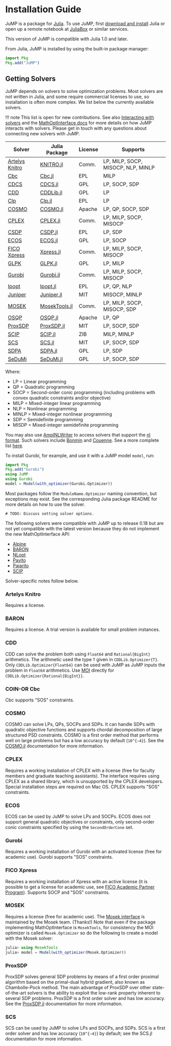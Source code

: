 Installation Guide
==================

JuMP is a package for [Julia](https://julialang.org). To use JuMP, first
[download and install](https://julialang.org/downloads/) Julia or open up
a remote notebook at [JuliaBox](https://www.juliabox.com/) or similar services.

This version of JuMP is compatible with Julia 1.0 and later.

From Julia, JuMP is installed by using the built-in package manager:
```julia
import Pkg
Pkg.add("JuMP")
```

Getting Solvers
---------------

JuMP depends on solvers to solve optimization problems. Most solvers are not
written in Julia, and some require commercial licenses to use, so installation
is often more complex. We list below the currently available solvers.

!!! note
    This list is open for new contributions. See also
    [Interacting with solvers](@ref) and the
    [MathOptInterface docs](http://www.juliaopt.org/MathOptInterface.jl/v0.9.1/)
    for more details on how JuMP interacts with solvers. Please get in touch
    with any questions about connecting new solvers with JuMP.


| Solver                                                                         | Julia Package                                                                    | License | Supports                           |
| ------------------------------------------------------------------------------ | -------------------------------------------------------------------------------- | ------- | ---------------------------------- |
| [Artelys Knitro](https://www.artelys.com/knitro)                               | [KNITRO.jl](https://github.com/JuliaOpt/KNITRO.jl)                               | Comm.   | LP, MILP, SOCP, MISOCP, NLP, MINLP |
| [Cbc](https://projects.coin-or.org/Cbc)                                        | [Cbc.jl](https://github.com/JuliaOpt/Cbc.jl)                                     | EPL     | MILP                               |
| [CDCS](https://github.com/oxfordcontrol/CDCS)                                  | [CDCS.jl](https://github.com/oxfordcontrol/CDCS.jl)                              | GPL     | LP, SOCP, SDP                      |
| [CDD](https://github.com/cddlib/cddlib)                                        | [CDDLib.jl](https://github.com/JuliaPolyhedra/CDDLib.jl)                         | GPL     | LP                                 |
| [Clp](https://projects.coin-or.org/Clp)                                        | [Clp.jl](https://github.com/JuliaOpt/Clp.jl)                                     | EPL     | LP                                 |
| [COSMO](https://github.com/oxfordcontrol/COSMO.jl)                             | [COSMO.jl](https://github.com/oxfordcontrol/COSMO.jl)                            | Apache  | LP, QP, SOCP, SDP                  |
| [CPLEX](http://www-01.ibm.com/software/commerce/optimization/cplex-optimizer/) | [CPLEX.jl](https://github.com/JuliaOpt/CPLEX.jl)                                 | Comm.   | LP, MILP, SOCP, MISOCP             |
| [CSDP](https://projects.coin-or.org/Csdp/)                                     | [CSDP.jl](https://github.com/JuliaOpt/CSDP.jl)                                   | EPL     | LP, SDP                            |
| [ECOS](https://github.com/ifa-ethz/ecos)                                       | [ECOS.jl](https://github.com/JuliaOpt/ECOS.jl)                                   | GPL     | LP, SOCP                           |
| [FICO Xpress](http://www.fico.com/en/products/fico-xpress-optimization-suite)  | [Xpress.jl](https://github.com/JuliaOpt/Xpress.jl)                               | Comm.   | LP, MILP, SOCP, MISOCP             |
| [GLPK](http://www.gnu.org/software/glpk/)                                      | [GLPK.jl](https://github.com/JuliaOpt/GLPK.jl)                                   | GPL     | LP, MILP                           |
| [Gurobi](http://gurobi.com)                                                    | [Gurobi.jl](https://github.com/JuliaOpt/Gurobi.jl)                               | Comm.   | LP, MILP, SOCP, MISOCP             |
| [Ipopt](https://projects.coin-or.org/Ipopt)                                    | [Ipopt.jl](https://github.com/JuliaOpt/Ipopt.jl)                                 | EPL     | LP, QP, NLP                        |
| [Juniper](https://github.com/lanl-ansi/Juniper.jl)                             | [Juniper.jl](https://github.com/lanl-ansi/Juniper.jl)                            | MIT     | MISOCP, MINLP                      |
| [MOSEK](http://www.mosek.com/)                                                 | [MosekTools.jl](https://github.com/JuliaOpt/MosekTools.jl)                       | Comm.   | LP, MILP, SOCP, MISOCP, SDP        |
| [OSQP](https://osqp.org/)                                                      | [OSQP.jl](https://github.com/oxfordcontrol/OSQP.jl)                              | Apache  | LP, QP                             |
| [ProxSDP](https://github.com/mariohsouto/ProxSDP.jl)                           | [ProxSDP.jl](https://github.com/mariohsouto/ProxSDP.jl)                          | MIT     | LP, SOCP, SDP                      |
| [SCIP](https://scip.zib.de/)                                                   | [SCIP.jl](https://github.com/SCIP-Interfaces/SCIP.jl)                            | ZIB     | MILP, MINLP                        |
| [SCS](https://github.com/cvxgrp/scs)                                           | [SCS.jl](https://github.com/JuliaOpt/SCS.jl)                                     | MIT     | LP, SOCP, SDP                      |
| [SDPA](http://sdpa.sourceforge.net/)                                           | [SDPA.jl](https://github.com/JuliaOpt/SDPA.jl)                                   | GPL     | LP, SDP                            |
| [SeDuMi](http://sedumi.ie.lehigh.edu/)                                         | [SeDuMi.jl](https://github.com/JuliaOpt/SeDuMi.jl)                               | GPL     | LP, SOCP, SDP                      |


Where:

-   LP = Linear programming
-   QP = Quadratic programming
-   SOCP = Second-order conic programming (including problems with convex quadratic constraints and/or objective)
-   MILP = Mixed-integer linear programming
-   NLP = Nonlinear programming
-   MINLP = Mixed-integer nonlinear programming
-   SDP = Semidefinite programming
-   MISDP = Mixed-integer semidefinite programming

You may also use [AmplNLWriter](https://github.com/JuliaOpt/AmplNLWriter.jl) to
access solvers that support the [nl format](https://en.wikipedia.org/wiki/Nl_(format)).
Such solvers include [Bonmin](https://projects.coin-or.org/Bonmin) and
[Couenne](https://projects.coin-or.org/Couenne). See a more complete list
[here](https://ampl.com/products/solvers/all-solvers-for-ampl/).

To install Gurobi, for example, and use it with a JuMP model `model`, run:

```julia
import Pkg
Pkg.add("Gurobi")
using JuMP
using Gurobi
model = Model(with_optimizer(Gurobi.Optimizer))
```

Most packages follow the `ModuleName.Optimizer` naming convention, but
exceptions may exist. See the corresponding Julia package README for more
details on how to use the solver.

```@meta
# TODO: Discuss setting solver options.
```

The following solvers were compatible with JuMP up to release 0.18 but are
not yet compatible with the latest version because they do not implement the
new MathOptInterface API:

- [Alpine](https://github.com/lanl-ansi/Alpine.jl)
- [BARON](https://github.com/joehuchette/BARON.jl)
- [NLopt](https://github.com/JuliaOpt/NLopt.jl)
- [Pavito](https://github.com/JuliaOpt/Pavito.jl)
- [Pajarito](https://github.com/JuliaOpt/Pajarito.jl)
- [SCIP](https://github.com/SCIP-Interfaces/SCIP.jl)

Solver-specific notes follow below.

### Artelys Knitro

Requires a license.

### BARON

Requires a license. A trial version is available for small problem instances.

### CDD

CDD can solve the problem both using `Float64` and `Rational{BigInt}`
arithmetics. The arithmetic used the type `T` given in `CDDLib.Optimizer{T}`.
Only `CDDLib.Optimizer{Float64}` can be used with JuMP as JuMP inputs the
problem in `Float64` arithmetics. Use [MOI](https://github.com/JuliaOpt/MathOptInterface.jl)
directly for `CDDLib.Optimizer{Rational{BigInt}}`.

### COIN-OR Cbc

Cbc supports "SOS" constraints.

### COSMO

COSMO can solve LPs, QPs, SOCPs and SDPs. It can handle SDPs with
 quadratic objective functions and supports chordal decomposition of large structured
PSD constraints. COSMO is a first order method that performs well on large problems
but has a low accuracy by default (``10^{−4}``).
See the [COSMO.jl](https://oxfordcontrol.github.io/COSMO.jl/stable/)
documentation for more information.

### CPLEX

Requires a working installation of CPLEX with a license (free for faculty
members and graduate teaching assistants). The interface requires using CPLEX as
a shared library, which is unsupported by the CPLEX developers. Special
installation steps are required on Mac OS. CPLEX supports "SOS" constraints.

### ECOS

ECOS can be used by JuMP to solve LPs and SOCPs. ECOS does not support general
quadratic objectives or constraints, only second-order conic constraints
specified by using the `SecondOrderCone` set.

### Gurobi

Requires a working installation of Gurobi with an activated license (free for
academic use). Gurobi supports "SOS" constraints.

### FICO Xpress

Requires a working installation of Xpress with an active license (it is possible
to get a license for academic use, see
[FICO Academic Partner Program](http://subscribe.fico.com/Academic-Partner-Program)).
Supports SOCP and "SOS" constraints.

### MOSEK

Requires a license (free for academic use).
The [Mosek interface](https://github.com/JuliaOpt/Mosek.jl) is maintained by
the Mosek team. (Thanks!)
Note that even if the package implementing MathOptInterface is `MosekTools`,
for consistency the MOI optimizer is called `Mosek.Optimizer` so do the
following to create a model with the Mosek solver:
```julia
julia> using MosekTools
julia> model = Model(with_optimizer(Mosek.Optimizer))
```

### ProxSDP

ProxSDP solves general SDP problems by means of a first order proximal algorithm
based on the primal-dual hybrid gradient, also known as Chambolle-Pock method.
The main advantage of ProxSDP over other state-of-the-art solvers is the ability
to exploit the low-rank property inherent to several SDP problems. ProxSDP
is a first order solver and has low accuracy. See the [ProxSDP.jl](https://github.com/mariohsouto/ProxSDP.jl)
documentation for more information.

### SCS

SCS can be used by JuMP to solve LPs and SOCPs, and SDPs. SCS is a first order
solver and has low accuracy (``10^{−4}``) by default; see the SCS.jl
documentation for more information.
